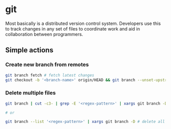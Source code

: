 # git

Most basically is a distributed version control system. Developers use this to track changes
in any set of files to coordinate work and aid in collaboration between programmers.

## Simple actions

### Create new branch from remotes
```bash
git branch fetch # fetch latest changes
git checkout -b '<branch-name>' origin/HEAD && git branch --unset-upstream # create new branch based on remote branch origin/HEAD and remove unwanted upstream
```

### Delete multiple files
```bash
git branch | cut -c3- | grep -E '<regex-pattern>' | xargs git branch -D # delete all branches matching <regex-pattern>

# or

git branch --list '<regex-pattern>' | xargs git branch -D # delete all branches matching <regex-pattern>
```